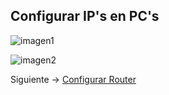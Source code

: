 ## Configurar IP's en PC's

![imagen1](img/ip1.jpg)

![imagen2](img/ip2)

Siguiente -> [Configurar Router](router.md)
